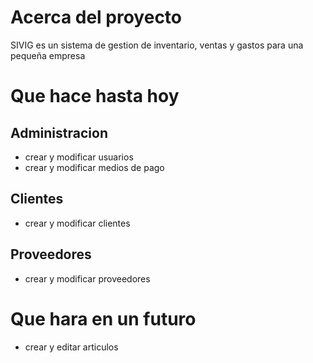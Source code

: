 # Acerca del proyecto

SIVIG es un sistema de gestion de inventario, ventas y gastos para una pequeña empresa

# Que hace hasta hoy
## Administracion
-   crear y modificar usuarios
-   crear y modificar medios de pago
## Clientes
-  crear y modificar clientes
## Proveedores
-  crear y modificar proveedores

# Que hara en un futuro

- crear y editar articulos

